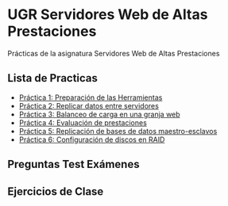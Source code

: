 # UGR Servidores Web de Altas Prestaciones
Prácticas de la asignatura Servidores Web de Altas Prestaciones

## Lista de Practicas
- [Práctica 1: Preparación de las Herramientas](https://github.com/Koltharius/UGR_Servidores_Web_de_Altas_Prestaciones/blob/master/Practicas/Practica_01/Practica_01.md)
- [Práctica 2: Replicar datos entre servidores](https://github.com/Koltharius/UGR_Servidores_Web_de_Altas_Prestaciones/blob/master/Practicas/Practica_02/Practica_02.md)
- [Práctica 3: Balanceo de carga en una granja web]()
- [Práctica 4: Evaluación de prestaciones]()
- [Práctica 5: Replicación de bases de datos maestro-esclavos]()
- [Práctica 6: Configuración de discos en RAID]()

## Preguntas Test Exámenes

## Ejercicios de Clase

